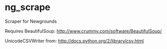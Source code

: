 ng_scrape
=========

Scraper for Newgrounds

Requires BeautifulSoup: http://www.crummy.com/software/BeautifulSoup/

UnicodeCSVWriter from: http://docs.python.org/2/library/csv.html
